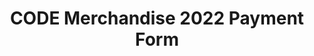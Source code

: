 ---
title: CODE Merchandise 2022 Payment Form
redirect_to: https://docs.google.com/forms/d/e/1FAIpQLSdIvFEV2X_umt_09Emci6EW95E9hRlidjn67NC70tzFuwLsRg/viewform
redirect_from: 
  - /CODEMerch22Pay
  - /codemerch22pay
---